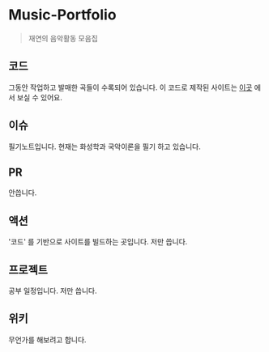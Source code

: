 # Music-Portfolio

> 재연의 음악활동 모음집

## 코드
그동안 작업하고 발매한 곡들이 수록되어 있습니다. 이 코드로 제작된 사이트는 [이곳](https://jay.peacht.art) 에서 보실 수 있어요.

## 이슈
필기노트입니다. 현재는 화성학과 국악이론을 필기 하고 있습니다.

## PR
안씁니다.

## 액션
'코드' 를 기반으로 사이트를 빌드하는 곳입니다. 저만 씁니다.

## 프로젝트
공부 일정입니다. 저만 씁니다.

## 위키
무언가를 해보려고 합니다.
